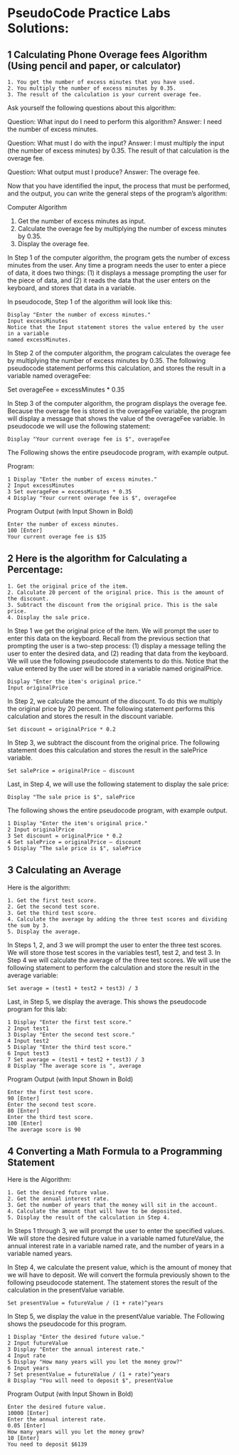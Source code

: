 # PseudoCode Practice Labs Solutions:

## 1 Calculating Phone Overage fees Algorithm (Using pencil and paper, or calculator)
```
1. You get the number of excess minutes that you have used.
2. You multiply the number of excess minutes by 0.35.
3. The result of the calculation is your current overage fee.
```
Ask yourself the following questions about this algorithm:

Question: What input do I need to perform this algorithm?
Answer: I need the number of excess minutes.

Question: What must I do with the input?
Answer: I must multiply the input (the number of excess minutes) by
0.35. The result of that calculation is the overage fee.

Question: What output must I produce?
Answer: The overage fee.

Now that you have identified the input, the process that must be performed, and the
output, you can write the general steps of the program’s algorithm:

Computer Algorithm

1. Get the number of excess minutes as input.
2. Calculate the overage fee by multiplying the number of excess minutes by 0.35.
3. Display the overage fee.

In Step 1 of the computer algorithm, the program gets the number of excess minutes
from the user. Any time a program needs the user to enter a piece of data, it does two
things: (1) it displays a message prompting the user for the piece of data, and (2) it
reads the data that the user enters on the keyboard, and stores that data in a variable.

In pseudocode, Step 1 of the algorithm will look like this:
```
Display "Enter the number of excess minutes."
Input excessMinutes
Notice that the Input statement stores the value entered by the user in a variable
named excessMinutes.
```
In Step 2 of the computer algorithm, the program calculates the overage fee by multiplying
the number of excess minutes by 0.35. The following pseudocode statement performs
this calculation, and stores the result in a variable named overageFee:

Set overageFee = excessMinutes * 0.35

In Step 3 of the computer algorithm, the program displays the overage fee. Because the
overage fee is stored in the overageFee variable, the program will display a message
that shows the value of the overageFee variable. 
In pseudocode we will use the following statement:
```
Display "Your current overage fee is $", overageFee
```
The Following shows the entire pseudocode program, with example output.

Program:
```
1 Display "Enter the number of excess minutes."
2 Input excessMinutes
3 Set overageFee = excessMinutes * 0.35
4 Display "Your current overage fee is $", overageFee
```
Program Output (with Input Shown in Bold)
```
Enter the number of excess minutes.
100 [Enter]
Your current overage fee is $35

```
## 2 Here is the algorithm for Calculating a Percentage:
```
1. Get the original price of the item.
2. Calculate 20 percent of the original price. This is the amount of the discount.
3. Subtract the discount from the original price. This is the sale price.
4. Display the sale price.
```
In Step 1 we get the original price of the item. We will prompt the user to enter this
data on the keyboard. Recall from the previous section that prompting the user is a
two-step process: (1) display a message telling the user to enter the desired data, and
(2) reading that data from the keyboard. We will use the following pseudocode statements
to do this. Notice that the value entered by the user will be stored in a variable
named originalPrice.
```
Display "Enter the item's original price."
Input originalPrice
```
In Step 2, we calculate the amount of the discount. To do this we multiply the original
price by 20 percent. The following statement performs this calculation and stores the
result in the discount variable.
```
Set discount = originalPrice * 0.2
```
In Step 3, we subtract the discount from the original price. The following statement
does this calculation and stores the result in the salePrice variable.
```
Set salePrice = originalPrice – discount
```
Last, in Step 4, we will use the following statement to display the sale price:
```
Display "The sale price is $", salePrice
```
The following shows the entire pseudocode program, with example output. 
```
1 Display "Enter the item's original price."
2 Input originalPrice
3 Set discount = originalPrice * 0.2
4 Set salePrice = originalPrice – discount
5 Display "The sale price is $", salePrice
```
## 3 Calculating an Average
Here is the algorithm:
```
1. Get the first test score.
2. Get the second test score.
3. Get the third test score.
4. Calculate the average by adding the three test scores and dividing the sum by 3.
5. Display the average.
```
In Steps 1, 2, and 3 we will prompt the user to enter the three test scores. We will store
those test scores in the variables test1, test 2, and test 3. In Step 4 we will calculate
the average of the three test scores. We will use the following statement to perform the
calculation and store the result in the average variable:
```
Set average = (test1 + test2 + test3) / 3
```
Last, in Step 5, we display the average.
This shows the pseudocode program for this lab:
```
1 Display "Enter the first test score."
2 Input test1
3 Display "Enter the second test score."
4 Input test2
5 Display "Enter the third test score."
6 Input test3
7 Set average = (test1 + test2 + test3) / 3
8 Display "The average score is ", average
```
Program Output (with Input Shown in Bold)
```
Enter the first test score.
90 [Enter]
Enter the second test score.
80 [Enter]
Enter the third test score.
100 [Enter]
The average score is 90
```
## 4 Converting a Math Formula to a Programming Statement
Here is the Algorithm:
```
1. Get the desired future value.
2. Get the annual interest rate.
3. Get the number of years that the money will sit in the account.
4. Calculate the amount that will have to be deposited.
5. Display the result of the calculation in Step 4.
```
In Steps 1 through 3, we will prompt the user to enter the specified values. We will
store the desired future value in a variable named futureValue, the annual interest
rate in a variable named rate, and the number of years in a variable named years.

In Step 4, we calculate the present value, which is the amount of money that we will
have to deposit. We will convert the formula previously shown to the following
pseudocode statement. The statement stores the result of the calculation in the presentValue
variable.
```
Set presentValue = futureValue / (1 + rate)^years
```
In Step 5, we display the value in the presentValue variable. The Following shows the
pseudocode for this program.
```
1 Display "Enter the desired future value."
2 Input futureValue
3 Display "Enter the annual interest rate."
4 Input rate
5 Display "How many years will you let the money grow?"
6 Input years
7 Set presentValue = futureValue / (1 + rate)^years
8 Display "You will need to deposit $", presentValue
```
Program Output (with Input Shown in Bold)
```
Enter the desired future value.
10000 [Enter]
Enter the annual interest rate.
0.05 [Enter]
How many years will you let the money grow?
10 [Enter]
You need to deposit $6139

```

